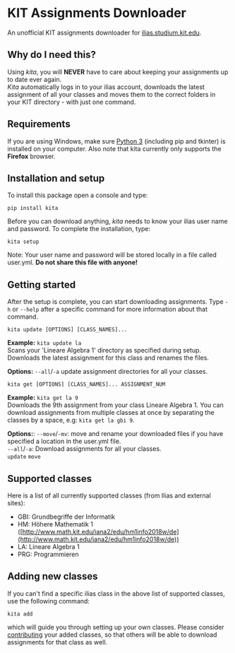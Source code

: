 # KIT Assignments Downloader

An unofficial KIT assignments downloader for [ilias.studium.kit.edu](http://ilias.studium.kit.edu/).

## Why do I need this?

Using *kita*, you will **NEVER** have to care about keeping your assignments up to date ever again.  
*Kita* automatically logs in to your ilias account, downloads the latest assignment of all your classes and moves them to the correct folders in your KIT directory - with just one command.

## Requirements

If you are using Windows, make sure [Python 3](https://www.python.org/downloads/) (including pip and tkinter) is installed on your computer. Also note that kita currently only supports the **Firefox** browser.

## Installation and setup
 
To install this package open a console and type:

    pip install kita
  
Before you can download anything, *kita* needs to know your ilias user name and password. To complete the installation, type:

    kita setup
      
Note: Your user name and password will be stored locally in a file called user.yml. **Do not share this file with anyone!**

## Getting started

After the setup is complete, you can start downloading assignments. Type `-h` or `--help` after a specific command for more information about that command.  
```
kita update [OPTIONS] [CLASS_NAMES]...
```
**Example:** `kita update la`  
Scans your 'Lineare Algebra 1' directory as specified during setup. Downloads the latest assignment for this class and renames the files.  

**Options:**
`--all`/`-a` update assignment directories for all your classes.

    kita get [OPTIONS] [CLASS_NAMES]... ASSIGNMENT_NUM
    
**Example:** `kita get la 9`  
Downloads the 9th assignment from your class Lineare Algebra 1. You can download assignments from multiple classes at once by separating the classes by a space, e.g: `kita get la gbi 9`.  
 
**Options:**: 
`--move`/`-mv`: move and rename your downloaded files if you have specified a location in the user.yml file.  
`--all`/`-a`: Download assignments for all your classes.  
  ```update```
  ```move```
  
 ## Supported classes
 Here is a list of all currently supported classes (from Ilias and external sites):  
 * GBI: Grundbegriffe der Informatik
 * HM: Höhere Mathematik 1 ([http://www.math.kit.edu/iana2/edu/hm1info2018w/de](http://www.math.kit.edu/iana2/edu/hm1info2018w/de))
 * LA: Lineare Algebra 1
 * PRG: Programmieren
  
 ## Adding new classes
 
If you can't find a specific ilias class in the above list of supported classes, use the following command:
```
kita add
``` 
which will guide you through setting up your own classes. Please consider [contributing]() your added classes, so that others will be able to download assignments for that class as well. 
